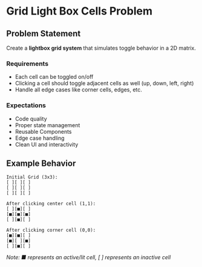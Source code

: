 # Grid Light Box Cells Problem

## Problem Statement

Create a **lightbox grid system** that simulates toggle behavior in a 2D matrix.

### Requirements

- Each cell can be toggled on/off
- Clicking a cell should toggle adjacent cells as well (up, down, left, right)
- Handle all edge cases like corner cells, edges, etc.

### Expectations

- Code quality
- Proper state management
- Reusable Components
- Edge case handling
- Clean UI and interactivity

## Example Behavior

```
Initial Grid (3x3):
[ ][ ][ ]
[ ][ ][ ]
[ ][ ][ ]

After clicking center cell (1,1):
[ ][■][ ]
[■][■][■]
[ ][■][ ]

After clicking corner cell (0,0):
[■][■][ ]
[■][ ][■]
[ ][■][ ]
```

_Note: ■ represents an active/lit cell, [ ] represents an inactive cell_

